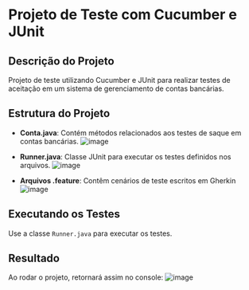 # Projeto de Teste com Cucumber e JUnit

## Descrição do Projeto

Projeto de teste utilizando Cucumber e JUnit para realizar testes de aceitação em um sistema de gerenciamento de contas bancárias.

## Estrutura do Projeto

- **Conta.java**: Contém métodos relacionados aos testes de saque em contas bancárias.
![image](https://github.com/felipeportari/Banco-Cucumber/assets/124217908/e9e746e6-146c-4834-af0a-bc716c0b2a8c)

- **Runner.java**: Classe JUnit para executar os testes definidos nos arquivos.
![image](https://github.com/felipeportari/Banco-Cucumber/assets/124217908/a95028ba-a9c7-45d0-bb6f-7993e0e92c0b)

- **Arquivos .feature**: Contêm cenários de teste escritos em Gherkin
![image](https://github.com/felipeportari/Banco-Cucumber/assets/124217908/42f2616b-b069-472f-b1e6-fc3ff14176dd)

## Executando os Testes

Use a classe `Runner.java` para executar os testes.

## Resultado
Ao rodar o projeto, retornará assim no console:
![image](https://github.com/felipeportari/Banco-Cucumber/assets/124217908/caed7899-4e0a-4af9-b65a-c212d645fd1b)

